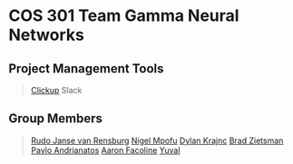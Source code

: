 # COS 301 Team Gamma Neural Networks

## Project Management Tools

> [Clickup](https://app.clickup.com/2502552/v/l/6-15286522-1)
> Slack

## Group Members

> [Rudo Janse van Rensburg](https://rudo-janse-van-rensburg.github.io/online-cv/)
> [Nigel Mpofu](https://nigelmpofu.me)
> [Dylan Krajnc](https://dylan-krajnc.github.io/awesome-cv/)
> [Brad Zietsman](https://github.com/Bradford-700)
> [Pavlo Andrianatos](https://github.com/Pavlo-Andrianatos)
> [Aaron Facoline](https://github.com/AaronFacoline)
> [Yuval](https://www.google.com)
